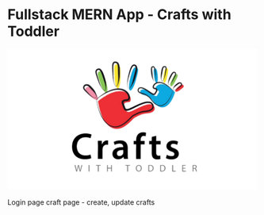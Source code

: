 # Fullstack MERN App - Crafts with Toddler
![logo](./client/src/images/logo.png)

Login page
craft page - create, update
crafts 
